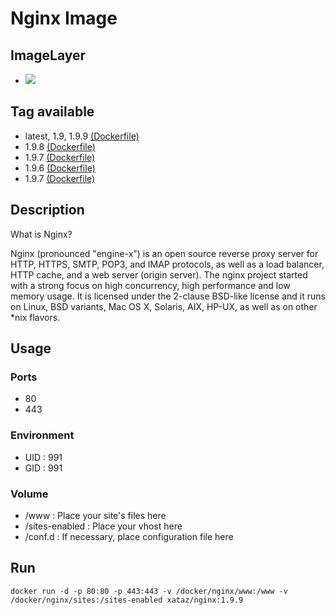 # Nginx Image

## ImageLayer
* [![](https://badge.imagelayers.io/xataz/nginx:latest.svg)](https://imagelayers.io/?images=xataz/nginx:latest 'Get your own badge on imagelayers.io')

## Tag available
* latest, 1.9, 1.9.9 [(Dockerfile)](https://github.com/xataz/dockerfiles/blob/master/nginx/1.9.9/Dockerfile)
* 1.9.8 [(Dockerfile)](https://github.com/xataz/dockerfiles/blob/master/nginx/1.9.8/Dockerfile)
* 1.9.7 [(Dockerfile)](https://github.com/xataz/dockerfiles/blob/master/nginx/1.9.7/Dockerfile)
* 1.9.6 [(Dockerfile)](https://github.com/xataz/dockerfiles/blob/master/nginx/1.9.6/Dockerfile)
* 1.9.7 [(Dockerfile)](https://github.com/xataz/dockerfiles/blob/master/nginx/1.9.5/Dockerfile)

## Description
What is Nginx?

Nginx (pronounced "engine-x") is an open source reverse proxy server for HTTP, HTTPS, SMTP, POP3, and IMAP protocols, as well as a load balancer, HTTP cache, and a web server (origin server). The nginx project started with a strong focus on high concurrency, high performance and low memory usage. It is licensed under the 2-clause BSD-like license and it runs on Linux, BSD variants, Mac OS X, Solaris, AIX, HP-UX, as well as on other *nix flavors.


## Usage
### Ports
* 80
* 443

### Environment
* UID : 991
* GID : 991

### Volume
* /www : Place your site's files here
* /sites-enabled : Place your vhost here
* /conf.d : If necessary, place configuration file here


## Run
```
docker run -d -p 80:80 -p 443:443 -v /docker/nginx/www:/www -v /docker/nginx/sites:/sites-enabled xataz/nginx:1.9.9
```


